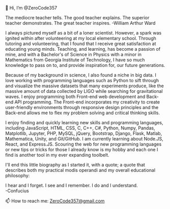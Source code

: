 👋 Hi, I’m @ZeroCode357

The mediocre teacher tells. The good teacher explains. The superior teacher demonstrates. The great teacher inspires.
    -William Arthur Ward


I always pictured myself as a bit of a loner scientist. However, a spark was ignited within after volunteering at my local elementary school.
Through tutoring and volunteering, that I found that I receive great satisfaction at educating young minds.
Teaching, and learning, has become a passion of mine, and with a Bachelor's of Science in Physics with a minor in Mathematics from Georgia Institute of Technology, I have so much knowledge to pass on to, and provide inspiration for, our future generations. 

Because of my background in science, I also found a niche in big data. 
I love working with programming languages such as Python to sift through and visualize the massive datasets that many experiments produce, like the massive amount of data collected by LIGO while searching for gravitational waves. 
I enjoy programming both Front-end web development and Back-end API programming. 
The Front-end incorporates my creativity to create user-friendly environments through responsive design principles and the Back-end allows me to flex my problem solving and critical thinking skills. 

I enjoy finding and quickly learning new skills and programming languages, including JavaScript, HTML, CSS, C, C++, C#, Python, Numpy, Pandas, Matplotlib, Jupyter, PHP, MySQL, jQuery, Bootstrap, Django, Flask, Matlab, Mathematica, Unity, and Git/GitHub. 
I am currently learning about Node.JS, React, and Express.JS. 
Scouring the web for new programming languages or new tips or tricks for those I already know is my hobby and each one I find is another tool in my ever expanding toolbelt.

I'll end this little biography as I started it, with a quote; a quote that describes both my practical modis operandi and my overall educational philosophy:

I hear and I forget. I see and I remember. I do and I understand.   
    -Confucius

📫 How to reach me: ZeroCode357@gmail.com
